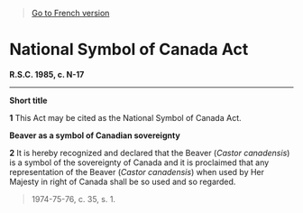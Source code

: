 > [Go to French version](/fr/Lois/Lois%20révisées%20du%20Canada/N/N-17.md)

# National Symbol of Canada Act

**R.S.C. 1985, c. N-17**


----------



**Short title**

**1** This Act may be cited as the National Symbol of Canada Act.




**Beaver as a symbol of Canadian sovereignty**

**2** It is hereby recognized and declared that the Beaver (*Castor canadensis*) is a symbol of the sovereignty of Canada and it is proclaimed that any representation of the Beaver (*Castor canadensis*) when used by Her Majesty in right of Canada shall be so used and so regarded.
> 1974-75-76, c. 35, s. 1.



